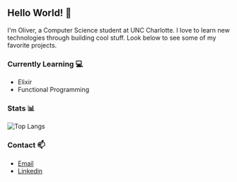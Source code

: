 ## Hello World! :wave:
I'm Oliver, a Computer Science student at UNC Charlotte. I love to learn new technologies through building cool stuff. Look below to see some of my favorite projects.

### Currently Learning :computer:
- Elixir
- Functional Programming

### Stats :bar_chart:

![Top Langs](https://github-readme-stats.vercel.app/api/top-langs/?username=OliverMKing&hide=css&layout=compact)

### Contact :mailbox:
- [Email](mailto:oking3@uncc.edu)
- [Linkedin](https://www.linkedin.com/in/oliver-merkley-king/)
